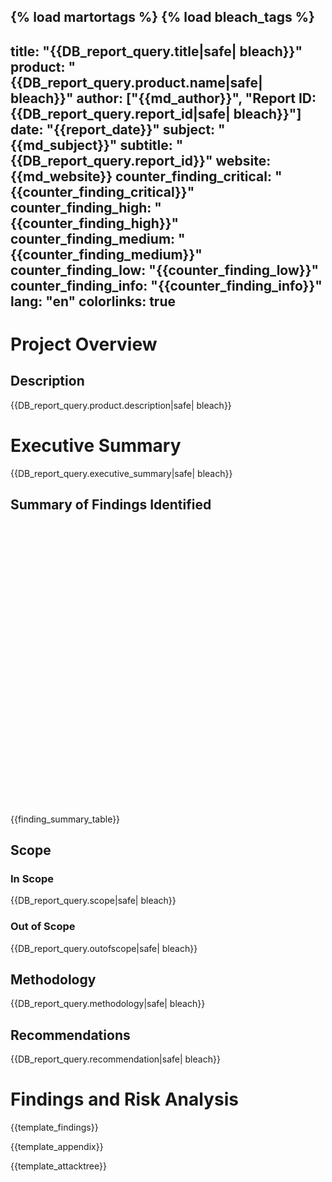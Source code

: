 {% load martortags %}
{% load bleach_tags %}
---
title: "{{DB_report_query.title|safe| bleach}}"
product: "{{DB_report_query.product.name|safe| bleach}}"
author: ["{{md_author}}", "Report ID: {{DB_report_query.report_id|safe| bleach}}"]
date: "{{report_date}}"
subject: "{{md_subject}}"
subtitle: "{{DB_report_query.report_id}}"
website: {{md_website}}
counter_finding_critical: "{{counter_finding_critical}}"
counter_finding_high: "{{counter_finding_high}}"
counter_finding_medium: "{{counter_finding_medium}}"
counter_finding_low: "{{counter_finding_low}}"
counter_finding_info: "{{counter_finding_info}}"
lang: "en"
colorlinks: true
---

# Project Overview

## Description

{{DB_report_query.product.description|safe| bleach}}

# Executive Summary

{{DB_report_query.executive_summary|safe| bleach}}

## Summary of Findings Identified

<div class="chart">
<center>
  <div id="SeveritybarChartEcharts" style="width:80%; height:450px;"></div>
</center>
</div>

{{finding_summary_table}}

## Scope

### In Scope

{{DB_report_query.scope|safe| bleach}}

### Out of Scope

{{DB_report_query.outofscope|safe| bleach}}

## Methodology

{{DB_report_query.methodology|safe| bleach}}

## Recommendations

{{DB_report_query.recommendation|safe| bleach}}

# Findings and Risk Analysis

{{template_findings}}

{{template_appendix}}

{{template_attacktree}}